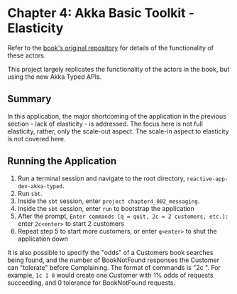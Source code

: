 # Chapter 4: Akka Basic Toolkit - Elasticity

Refer to the [book's original repository](https://github.com/ironfish/reactive-application-development-scala/tree/master/chapter4_001_messaging) for details of the functionality of these actors.

This project largely replicates the functionality of the actors in the book, but using the new Akka Typed APIs.

## Summary

In this application, the major shortcoming of the application in the previous section - lack of elasticity - is addressed. The focus here is not full elasticity, rather, only the scale-out aspect. The scale-in aspect to elasticity is not covered here.

## Running the Application

1. Run a terminal session and navigate to the root directory, `reactive-app-dev-akka-typed`.
2. Run `sbt`.
3. Inside the `sbt` session, enter `project chapter4_002_messaging`.
4. Inside the `sbt` session, enter `run` to bootstrap the application
5. After the prompt, `Enter commands [q = quit, 2c = 2 customers, etc.]:` enter `2c<enter>` to start 2 customers
6. Repeat step 5 to start more customers, or enter `q<enter>` to shut the application down

It is also possible to specify the "odds" of a Customers book searches being found, and the number of BookNotFound responses the Customer can "tolerate" before Complaining. The format of commands is "2c <odds> <tolerance>".
For example, `1c 1 0` would create one Customer with 1% odds of requests succeeding, and 0 tolerance for BookNotFound requests.
